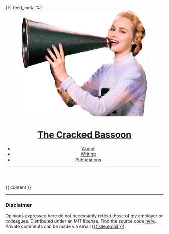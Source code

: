 <!doctype html>
<html lang="{{ page.lang | default: site.lang | default: "en" }}">
	<head>
    <meta http-equiv="Content-Type" content="text/html; charset=UTF-8">
    <meta name="viewport" content="width=device-width">
    <link rel="canonical" href="{{ site.url }}{{ page.url }}" />
    <link rel="shortcut icon" type="image/png" href="{{ "/assets/images/logo-small-square.png" | relative_url }}"/>
    <link rel="stylesheet" type="text/css" href="{{ "/assets/css/main.css" | relative_url }}">
    <title>{{ site.title | escape }}</title>
    {% feed_meta %}
  </head>  
  <body>
    <div id="main-container">
      <header>
        <img id="logo" src="/assets/images/logo-big-cropped.png" />
        <h1><a id="title" href="/">The Cracked Bassoon</a></h1>
        <nav>
          <ul>
            <li><a href="/about">About</a></li>
            <li><a href="/writing">Writing</a></li>
            <li><a href="/publications">Publications</a></li>
          </ul>
        </nav>
        <p></p>
        <hr>
      </header>
      <article>
        {{ content }}
      </article>
      <footer>
        <hr>
        <h3>Disclaimer</h3>
        <p>Opinions expressed here do not necessarily reflect those of my employer or
        colleagues. Distributed under an MIT license. Find the source code
        <a href="https://github.com/sammosummo/sammosummo.github.io">here</a>. Private
        comments can be made via email
        (<a href="mailto:{{ site.email }}" class="break">{{ site.email }}</a>).</p>
          </li>
          </ul>
      </footer>
    </div>
  </body>
</html>
